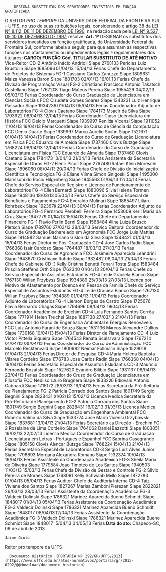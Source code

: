         DESIGNA SUBSTITUTOS DOS SERVIDORES INVESTIDOS EM FUNÇÃO GRATIFICADA  

 O REITOR *PRO TEMPORE*  DA UNIVERSIDADE FEDERAL DA FRONTEIRA SUL - UFFS, no uso de suas atribuições legais, considerando o artigo 38 da [LEI Nº 8.112, DE 11 DE DEZEMBRO DE 1990](http://www.planalto.gov.br/ccivil_03/LEIS/L8112cons.htm), na redação dada pela [LEI Nº 9.527, DE 10 DE DEZEMBRO DE 1997](http://www.planalto.gov.br/ccivil_03/LEIS/L9527.htm), resolve:   **Art. 1º**  DESIGNAR os substitutos dos servidores investidos em função gratificada, da Universidade Federal da Fronteira Sul, conforme tabela a seguir, para que assumam as respectivas funções nos afastamentos ou impedimentos legais e regulamentares dos titulares:     **CARGO/ FUNÇÃO**   **Cód.**   **TITULAR**   **SUBSTITUTO**   **DE**   **ATÉ**   **MOTIVO**     Vice-Reitor   CD-2   Antônio Inácio Andrioli Siape 2760133   Pericles Luiz Brustolin Siape 1685096   01/04/13   15/04/13   Ferias     Chefe do Departamento de Projetos de Sistemas   FG-1   Cassiano Carlos Zanuzzo Siape 1809631   Maiza Vanessa Baron Siape 1801703   02/01/13   16/01/13   Ferias     Chefe da Divisão de Programação Visual   FG-2   Christiano Francisco Antonio Takatsch Castellano Siape 1767208   Tiago Mateus Pereira Siape 1955429   04/02/13   05/03/13   Ferias     Coordenador do Curso Graduação de Licenciatura em Ciencias Sociais   FCC   Claudete Gomes Soares Siape 1343231   Luiz Henrique Passador Siape 1934239   01/04/13   05/04/13   Ferias     Coordenador Adjunto de Laboratórios   FG-4   Clóvis Caetano Siape 1784173   Moacir da Silva Siape 1793922   08/04/13   12/04/13   Ferias     Coordenador Curso Licenciatura em História   FCC   Delcio Marquetti Siape 1939997   Renilda Vicenzi Siape 1911052   11/04/13   19/04/13   Ferias     Coordenador do Curso de Ciência da Computação   FCC   Denio Duarte Siape 1939997   Marco Aurelio Spohn Siape 1521671   01/04/13   14/04/13   Ferias     Coordenador do Curso de Graduação Licenciatura em Física   FCC   Eduardo de Almeida Siape 1737460   Clovis Butzge Siape 1768224   08/04/13   12/04/13   Ferias     Coordenador do Curso de Graduação Licenciatura em Física   FCC   Eduardo de Almeida Siape 1737460   Clovis Caetano Siape 1784173   13/04/13   21/04/13   Ferias     Assistente da Secretaria Especial de Obras   FG-2   Elenir Picoli Siape 2767480   Rafael Klein Moreschi Siape 1896060   08/04/13   20/04/13   Ferias     Chefe de Divisão de Inicialização Cientifica e Tecnologica   FG-2   Eliane Vilma Simon Sinigoski Siape 1495000   Marissoni do Rocio Hilgenberg Siape 1945563   01/04/13   12/04/13   Ferias     Chefe do Serviço Especial de Registro e Licença de Funcionamento de Laboratórios   FG-4   Ellen Bernardi Siape 1880096   Silvia Helena Tormen Siape 1948136   18/03/13   05/04/13   Ferias     Chefe do Serviço Especial de Benefícios e Pagamentos   FG-4   Everaldo Mulinari Siapé 1885497   Lilian Rohrbeck Siape 1923678   22/04/13   30/04/13   Ferias     Coordenador Adjunto de Laboratórios   FG-4   Fernando Perobelli Ferreira Siape 1453609   Kerli Maria da Cruz Siape 1947779   01/04/13   15/04/13   Ferias     Chefe do Departamento Financeiro   FG-1   Flavio Perlin Berni Siape 1568484   Aline Luiza Brusco Pletsch Siape 1789760   27/03/13   28/03/13   Serviço Eleitoral     Coordenador do Curso de Graduação Bacharelado em Agronomia   FCC   Jorge Luis Mattias Siape 1914982   Samuel Mariano Gislon da Silva Siape 1348421   01/04/13   15/04/13   Ferias     Diretor de Pós-Graduação   CD-4   José Carlos Radin Siape 1766368   Isair Cardoso Siape 1764487   18/03/13   27/03/13   Ferias     Coordenador do Curso de Agronomia   FCC   Josimeire Aparecida Leandrini Siape 1643670   Cristhiane Rohde Siape 1932482   08/04/13   21/04/13   Ferias     Chefe de Gabinete   CD-3   Kelly Cristina Benetti Tonani Tosta Siape 1583484   Priscila Steffens Orth Siape 1762340   01/04/13   20/04/13   Ferias     Chefe do Serviço Especial de Assuntos Estudantis   FG-4   Leide Graciela Blanco Siape 1767130   Wilian Przybysz Siape 1934389   25/03/13   27/03/13   Licenca por Motivo de Afastamento por Doenca em Pessoa da Familia     Chefe do Serviço Especial de Assuntos Estudantis   FG-4   Leide Graciela Blanco Siape 1767130   Wilian Przybysz Siape 1934389   01/04/13   11/04/13   Ferias     Coordenador Adjunto de Laboratórios   FG-4   Lierson Borges de Castro Siape 1725676   Flavia Bernardo Chagas Siape 1794696   08/04/13   19/04/13   Ferias     Coordenador Acadêmico de Erechim   CD-4   Luis Fernando Santos Corrêa Siape 1771914   Helen Treichel Siape 1887138   27/03/13   21/04/13   Ferias     Coordenador do Curso de Engenharia Ambiental e Energias Renováveis   FCC   Luiz Antonio Farani de Souza Siape 1531136   Marcos Alexandre Dullius Siape 1730168   10/04/13   15/04/13   Ferias     Diretor de Planejamento   CD-4   Luiz Victor Pittella Siqueira Siape 1764543   Renata Scalsavara Siape 1767214   01/04/13   09/04/13   Ferias     Coordenador do Curso de Administração   FCC   Marcelo Recktenvald Siape 1800982   Neimar Follmann Siape 1529018   01/04/13   21/04/13   Ferias     Diretor de Pesquisa   CD-4   Maria Helena Baptista Vilares Cordeiro Siape 1776783   Jose Carlos Radin Siape 1766368   04/04/13   19/04/13   Ferias     Secretário Especial de Assuntos Estudantis   CD-3   Mauricio Fernando Bozatski Siape 1527620   Evandro Bilibio Siape 1931137   06/04/13   23/04/13   Ferias     Coordenador do Cruso de Graduação Licenciatura em Filosofia   FCC   Nedilso Lauro Brugnera Siape 1833220   Ediovani Antonio Gaboardi Siape 1715172   28/03/13   19/04/13   Ferias     Secretaria da Pró-Reitoria de Planejamento   FG-2   Patricia Corrado dos Santos Siape 1801749   Sergio Begnini Siape 2828431   01/02/13   15/02/13   Licenca Medica     Secretaria da Pró-Reitoria de Planejamento   FG-2   Patricia Corrado dos Santos Siape 1801749   Sergio Begnini Siape 2828431   16/02/13   31/03/13   Licenca Medica     Coordenador do Curso de Graduação em Engenharia Ambiental   FCC   Roberto Valmir da Silva Siape 1533774   Jose Mario Vicensi Grzybowski Siape 1837681   13/04/13   21/04/13   Ferias     Secretário da Direção - Erechim   FG-2   Roselaine de Lima Cordeiro Siape 1764062   Daniel Bazzotti Siape 1803851   19/02/13   22/02/13   Licenca Medica     Coordenador do Curso de Graduação Licenciatura em Letras - Portugues e Espanhol   FCC   Sabrina Casagrande Siape 1805158   Clovis Alencar Butzge Siape 1768224   15/04/13   21/04/13   Ferias     Secretário Especial de Laboratórios   CD-3   Sergio Luiz Alves Junior Siape 1798893   Morgana Alexandra Romano Siape 1932374   10/04/13   19/04/13   Ferias     Assistente da Coordenação Acadêmica   FG-3   Sheila Maria de Oliveira Siape 1779584   Joao Timoteo de Los Santos Siape 1940503   11/03/13   15/03/13   Ferias     Chefe da Divisão de Gestao e Controle   FG-2   Silvio Pereira de Moraes Siape 1768091   Kelly Schwaab Mello Siape 1872783   01/04/13   05/04/13   Ferias     Auditor-Chefe da Auditoria Interna   CD-4   Taiz Viviane dos Santos Siape 1827267   Marisa Zamboni Pierezan Siape 2822821   26/03/13   28/03/13   Ferias     Assistente da Coordenação Acadêmica   FG-3   Valdecir Dolinski Siape 1786321   Marinez Aparecida Bueno Schmidt Siape 1848017   01/04/13   05/04/13   Ferias     Assistente da Coordenação Acadêmica   FG-3   Valdecir Dolinski Siape 1786321   Marinez Aparecida Bueno Schmidt Siape 1848017   08/04/13   12/04/13   Ferias     Assistente da Coordenação Acadêmica   FG-3   Valdecir Dolinski Siape 1786321   Marinez Aparecida Bueno Schmidt Siape 1848017   15/04/13   04/05/13   Ferias              **Data do ato:** Chapecó-SC, 09 de abril de 2013.   
 

    Jaime Giolo   
 Reitor pro tempore da UFFS 

      Documento Histórico  [PORTARIA Nº 292/GR/UFFS/2013](https://www.uffs.edu.br/atos-normativos/portaria/gr/2013-0292/@@download/documento_historico)     
      